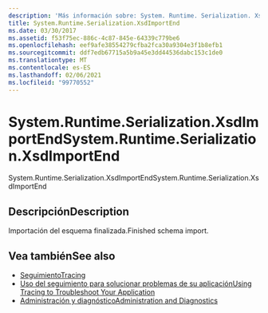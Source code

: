 ```yaml
---
description: 'Más información sobre: System. Runtime. Serialization. XsdImportEnd'
title: System.Runtime.Serialization.XsdImportEnd
ms.date: 03/30/2017
ms.assetid: f53f75ec-886c-4c87-845e-64339c779be6
ms.openlocfilehash: eef9afe38554279cfba2fca30a9304e3f1b8efb1
ms.sourcegitcommit: ddf7edb67715a5b9a45e3dd44536dabc153c1de0
ms.translationtype: MT
ms.contentlocale: es-ES
ms.lasthandoff: 02/06/2021
ms.locfileid: "99770552"
---
```

# <a name="systemruntimeserializationxsdimportend"></a><span data-ttu-id="bf54b-103">System.Runtime.Serialization.XsdImportEnd</span><span class="sxs-lookup"><span data-stu-id="bf54b-103">System.Runtime.Serialization.XsdImportEnd</span></span>

<span data-ttu-id="bf54b-104">System.Runtime.Serialization.XsdImportEnd</span><span class="sxs-lookup"><span data-stu-id="bf54b-104">System.Runtime.Serialization.XsdImportEnd</span></span>  
  
## <a name="description"></a><span data-ttu-id="bf54b-105">Descripción</span><span class="sxs-lookup"><span data-stu-id="bf54b-105">Description</span></span>  

 <span data-ttu-id="bf54b-106">Importación del esquema finalizada.</span><span class="sxs-lookup"><span data-stu-id="bf54b-106">Finished schema import.</span></span>  
  
## <a name="see-also"></a><span data-ttu-id="bf54b-107">Vea también</span><span class="sxs-lookup"><span data-stu-id="bf54b-107">See also</span></span>

- [<span data-ttu-id="bf54b-108">Seguimiento</span><span class="sxs-lookup"><span data-stu-id="bf54b-108">Tracing</span></span>](index.md)
- [<span data-ttu-id="bf54b-109">Uso del seguimiento para solucionar problemas de su aplicación</span><span class="sxs-lookup"><span data-stu-id="bf54b-109">Using Tracing to Troubleshoot Your Application</span></span>](using-tracing-to-troubleshoot-your-application.md)
- [<span data-ttu-id="bf54b-110">Administración y diagnóstico</span><span class="sxs-lookup"><span data-stu-id="bf54b-110">Administration and Diagnostics</span></span>](../index.md)
